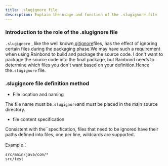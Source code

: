 ```yaml
---
title: .slugignore file
description: Explain the usage and function of the .slugignore file
---
```


### Introduction to the role of the .slugignore file

`.slugignore` , like the well known[.gitignore](https://git-scm.com/docs/gitignore)files, has the effect of ignoring certain files during the packaging phase.We may have such a requirement when using Rainbond to build and package the source code. I don't want to package the source code into the final package, but Rainbond needs to determine which files you don't want based on your definition.Hence the`.slugignore` file.

### .slugignore file definition method

- File location and naming

The file name must be`.slugignore`and must be placed in the main source directory.

- file content specification

Consistent with the``specification, files that need to be ignored have their paths defined into files, one per line, wildcards are supported.

Example：

```
src/main/java/com/*
src/test
```
